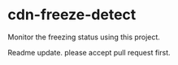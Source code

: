 # cdn-freeze-detect
Monitor the freezing status using this project.


Readme update.
please accept pull request first.

